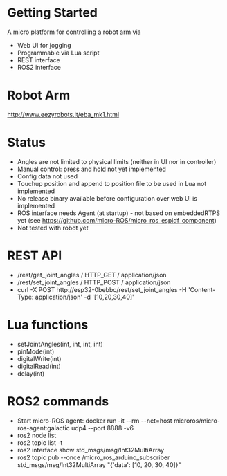 # Getting Started
A micro platform for controlling a robot arm via
* Web UI for jogging
* Programmable via Lua script
* REST interface
* ROS2 interface

# Robot Arm
http://www.eezyrobots.it/eba_mk1.html

# Status
* Angles are not limited to physical limits (neither in UI nor in controller)
* Manual control: press and hold not yet implemented
* Config data not used
* Touchup position and append to position file to be used in Lua not implemented
* No release binary available before configuration over web UI is implemented
* ROS interface needs Agent (at startup) - not based on embeddedRTPS yet (see https://github.com/micro-ROS/micro_ros_espidf_component)
* Not tested with robot yet

# REST API
* /rest/get_joint_angles / HTTP_GET / application/json
* /rest/set_joint_angles / HTTP_POST / application/json
* curl -X POST http://esp32-0bebbc/rest/set_joint_angles -H 'Content-Type: application/json' -d '[10,20,30,40]'


# Lua functions
* setJointAngles(int, int, int, int)
* pinMode(int)
* digitalWrite(int)
* digitalRead(int)
* delay(int)

# ROS2 commands
* Start micro-ROS agent: docker run -it --rm --net=host microros/micro-ros-agent:galactic udp4 --port 8888 -v6
* ros2 node list
* ros2 topic list -t
* ros2 interface show std_msgs/msg/Int32MultiArray
* ros2 topic pub --once /micro_ros_arduino_subscriber std_msgs/msg/Int32MultiArray "{'data': [10, 20, 30, 40]}"
